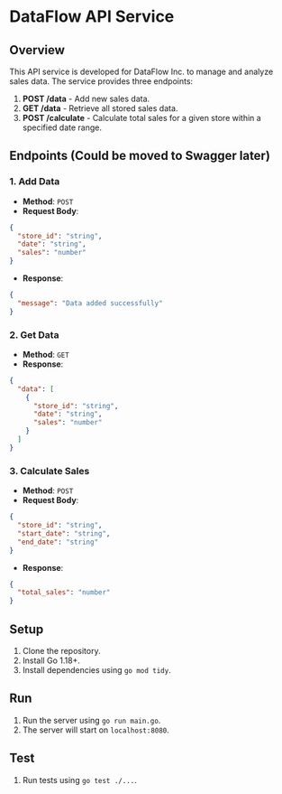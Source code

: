 # DataFlow API Service

## Overview
This API service is developed for DataFlow Inc. to manage and analyze sales data. The service provides three endpoints:
1. **POST /data** - Add new sales data.
2. **GET /data** - Retrieve all stored sales data.
3. **POST /calculate** - Calculate total sales for a given store within a specified date range.

## Endpoints (Could be moved to Swagger later)
### 1. Add Data
- **Method**: `POST`
- **Request Body**:
```json
{
  "store_id": "string",
  "date": "string",
  "sales": "number"
}
```
- **Response**:
```json
{
  "message": "Data added successfully"
}
```

### 2. Get Data
- **Method**: `GET`
- **Response**:
```json
{
  "data": [
    {
      "store_id": "string",
      "date": "string",
      "sales": "number"
    }
  ]
}
```

### 3. Calculate Sales
- **Method**: `POST`
- **Request Body**:
```json
{
  "store_id": "string",
  "start_date": "string",
  "end_date": "string"
}
```
- **Response**:
```json
{
  "total_sales": "number"
}
```

## Setup
1. Clone the repository.
2. Install Go 1.18+.
3. Install dependencies using `go mod tidy`.

## Run
1. Run the server using `go run main.go`.
2. The server will start on `localhost:8080`.

## Test
1. Run tests using `go test ./...`.
